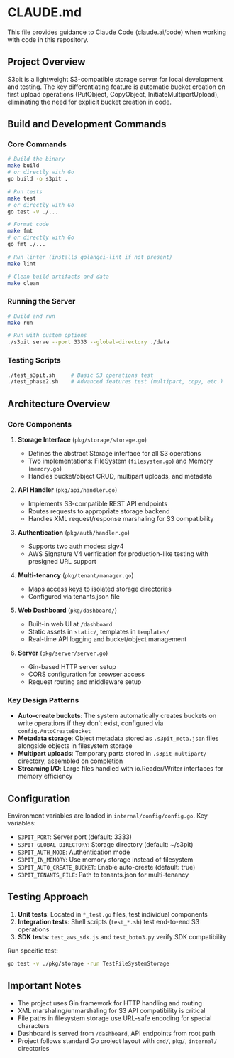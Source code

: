 # CLAUDE.md

This file provides guidance to Claude Code (claude.ai/code) when working with code in this repository.

## Project Overview

S3pit is a lightweight S3-compatible storage server for local development and testing. The key differentiating feature is automatic bucket creation on first upload operations (PutObject, CopyObject, InitiateMultipartUpload), eliminating the need for explicit bucket creation in code.

## Build and Development Commands

### Core Commands
```bash
# Build the binary
make build
# or directly with Go
go build -o s3pit .

# Run tests
make test
# or directly with Go
go test -v ./...

# Format code
make fmt
# or directly with Go
go fmt ./...

# Run linter (installs golangci-lint if not present)
make lint

# Clean build artifacts and data
make clean
```

### Running the Server
```bash
# Build and run
make run

# Run with custom options
./s3pit serve --port 3333 --global-directory ./data

```

### Testing Scripts
```bash
./test_s3pit.sh     # Basic S3 operations test
./test_phase2.sh    # Advanced features test (multipart, copy, etc.)
```

## Architecture Overview

### Core Components

1. **Storage Interface** (`pkg/storage/storage.go`)
   - Defines the abstract Storage interface for all S3 operations
   - Two implementations: FileSystem (`filesystem.go`) and Memory (`memory.go`)
   - Handles bucket/object CRUD, multipart uploads, and metadata

2. **API Handler** (`pkg/api/handler.go`)
   - Implements S3-compatible REST API endpoints
   - Routes requests to appropriate storage backend
   - Handles XML request/response marshaling for S3 compatibility

3. **Authentication** (`pkg/auth/handler.go`)
   - Supports two auth modes: sigv4
   - AWS Signature V4 verification for production-like testing with presigned URL support

4. **Multi-tenancy** (`pkg/tenant/manager.go`)
   - Maps access keys to isolated storage directories
   - Configured via tenants.json file

5. **Web Dashboard** (`pkg/dashboard/`)
   - Built-in web UI at `/dashboard`
   - Static assets in `static/`, templates in `templates/`
   - Real-time API logging and bucket/object management

6. **Server** (`pkg/server/server.go`)
   - Gin-based HTTP server setup
   - CORS configuration for browser access
   - Request routing and middleware setup

### Key Design Patterns

- **Auto-create buckets**: The system automatically creates buckets on write operations if they don't exist, configured via `config.AutoCreateBucket`
- **Metadata storage**: Object metadata stored as `.s3pit_meta.json` files alongside objects in filesystem storage
- **Multipart uploads**: Temporary parts stored in `.s3pit_multipart/` directory, assembled on completion
- **Streaming I/O**: Large files handled with io.Reader/Writer interfaces for memory efficiency

## Configuration

Environment variables are loaded in `internal/config/config.go`. Key variables:
- `S3PIT_PORT`: Server port (default: 3333)
- `S3PIT_GLOBAL_DIRECTORY`: Storage directory (default: ~/s3pit)
- `S3PIT_AUTH_MODE`: Authentication mode
- `S3PIT_IN_MEMORY`: Use memory storage instead of filesystem
- `S3PIT_AUTO_CREATE_BUCKET`: Enable auto-create (default: true)
- `S3PIT_TENANTS_FILE`: Path to tenants.json for multi-tenancy

## Testing Approach

1. **Unit tests**: Located in `*_test.go` files, test individual components
2. **Integration tests**: Shell scripts (`test_*.sh`) test end-to-end S3 operations
3. **SDK tests**: `test_aws_sdk.js` and `test_boto3.py` verify SDK compatibility

Run specific test:
```bash
go test -v ./pkg/storage -run TestFileSystemStorage
```

## Important Notes

- The project uses Gin framework for HTTP handling and routing
- XML marshaling/unmarshaling for S3 API compatibility is critical
- File paths in filesystem storage use URL-safe encoding for special characters
- Dashboard is served from `/dashboard`, API endpoints from root path
- Project follows standard Go project layout with `cmd/`, `pkg/`, `internal/` directories
